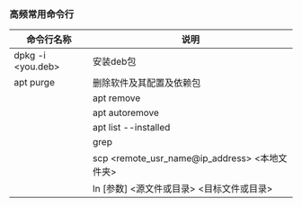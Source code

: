 ### 高频常用命令行
|命令行名称|说明|
|---|---|
|dpkg -i <you.deb>|安装deb包
| apt purge <package name> | 删除软件及其配置及依赖包
	| apt remove <package name> | 删除软件（保留配置及依赖包）
	| apt autoremove <package name> | 删除当前不需要的依赖包
	| apt list --installed| 列出已安装软件包
	| grep <string> | 搜索文本
	| scp <remote_usr_name@ip_address> <本地文件夹> | 将远程电脑中的制定文文件拷贝到本地，反过来则是推送（若是文件夹，则加参数-r）
	|ln [参数] <源文件或目录> <目标文件或目录> |当我们需要在不同的目录，用到相同的文件时，我们不需要在每一个需要的目录下都放一个必须相同的文件，我们只要在某个固定的目录，放上该文件，然后在 其它的目录下用ln命令链接（link）它就可以，不必重复的占用磁盘空间。
	